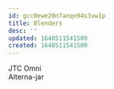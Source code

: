 ```yaml
---
id: gcc0ewe20n7anqn94s3vw1p
title: Blenders
desc: ''
updated: 1648511541509
created: 1648511541509
---
```

JTC Omni  
Alterna-jar
